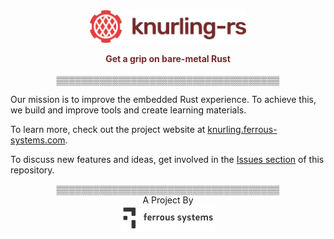 <div align="center">
  <a href="https://knurling.ferrous-systems.com"><img src="img/knurling_horizontal_color.svg" width="250" alt="Ferrous Systems"></a>
  <br>

  <strong style="color: #742a2a">Get a grip on bare-metal Rust</strong>
  <br>
  <br>
  ▒▒▒▒▒▒▒▒▒▒▒▒▒▒▒▒▒▒▒▒▒▒▒▒▒▒▒▒▒▒▒▒▒▒▒▒
</div>

Our mission is to improve the embedded Rust experience. To achieve this, we build and improve tools and create learning materials.

To learn more, check out the project website at [knurling.ferrous-systems.com](https://knurling.ferrous-systems.com/).

To discuss new features and ideas, get involved in the [Issues section](https://github.com/knurling-rs/meta/issues) of this repository.


[Ferrous Systems]: http://ferrous-systems.com

<div align="center">
  ▒▒▒▒▒▒▒▒▒▒▒▒▒▒▒▒▒▒▒▒▒▒▒▒▒▒▒▒▒▒▒▒▒▒▒▒
</div>

<div align="center">A Project By</div>
<div align="center">
    <a href="https://ferrous-systems.com/"><img src="img/ferrous-logo.png" width="150" alt="Ferrous Systems"></a>
</div>
